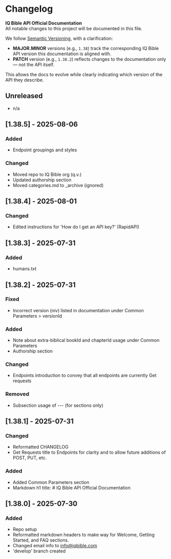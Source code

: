 # Changelog

**IQ Bible API Official Documentation**  
All notable changes to this project will be documented in this file.

We follow [Semantic Versioning](https://semver.org/), with a clarification:

- **MAJOR.MINOR** versions (e.g., `1.38`) track the corresponding IQ Bible API version this documentation is aligned with.
- **PATCH** version (e.g., `1.38.2`) reflects changes to the documentation only — not the API itself.

This allows the docs to evolve while clearly indicating which version of the API they describe.

## Unreleased
- n/a

## [1.38.5] - 2025-08-06
### Added
- Endpoint groupings and styles
### Changed
- Moved repo to IQ Bible org (q.v.)
- Updated authorship section
- Moved categories.md to _archive (ignored)

## [1.38.4] - 2025-08-01
### Changed
- Edited instructions for 'How do I get an API key?' (RapidAPI)

## [1.38.3] - 2025-07-31
### Added
- humans.txt

## [1.38.2] - 2025-07-31
### Fixed
- Incorrect version (niv) listed in documentation under Common Parameters > versionId
### Added
- Note about extra-biblical bookId and chapterId usage under Common Parameters
- Authorship section
### Changed
- Endpoints introduction to convey that all endpoints are currently Get requests
### Removed
- Subsection usage of --- (for sections only)

## [1.38.1] - 2025-07-31
### Changed
- Reformatted CHANGELOG
- Get Requests title to Endpoints for clarity and to allow future additions of POST, PUT, etc.
### Added
- Added Common Parameters section
- Markdown h1 title: # IQ Bible API Official Documentation

## [1.38.0] - 2025-07-30
### Added
- Repo setup
- Reformatted markdown headers to make way for Welcome, Getting Started, and FAQ sections.
- Changed email info to info@iqbible.com
- 'develop' branch created
